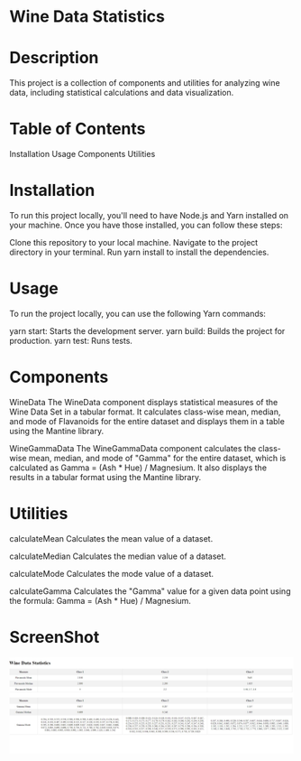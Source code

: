 # Wine Data Statistics






# Description
This project is a collection of components and utilities for analyzing wine data, including statistical calculations and data visualization.

# Table of Contents
Installation
Usage
Components
Utilities

# Installation
To run this project locally, you'll need to have Node.js and Yarn installed on your machine. Once you have those installed, you can follow these steps:

Clone this repository to your local machine.
Navigate to the project directory in your terminal.
Run yarn install to install the dependencies.

# Usage
To run the project locally, you can use the following Yarn commands:

yarn start: Starts the development server.
yarn build: Builds the project for production.
yarn test: Runs tests.

# Components
WineData
The WineData component displays statistical measures of the Wine Data Set in a tabular format. It calculates class-wise mean, median, and mode of Flavanoids for the entire dataset and displays them in a table using the Mantine library.

WineGammaData
The WineGammaData component calculates the class-wise mean, median, and mode of "Gamma" for the entire dataset, which is calculated as Gamma = (Ash * Hue) / Magnesium. It also displays the results in a tabular format using the Mantine library.

# Utilities
calculateMean
Calculates the mean value of a dataset.

calculateMedian
Calculates the median value of a dataset.

calculateMode
Calculates the mode value of a dataset.

calculateGamma
Calculates the "Gamma" value for a given data point using the formula: Gamma = (Ash * Hue) / Magnesium.

# ScreenShot
![Image of Tables](DataSet.jpeg)

 
 
